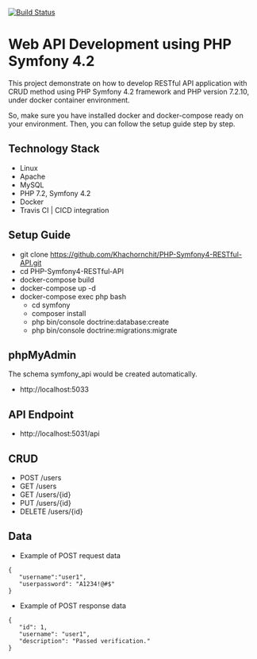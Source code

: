 [![Build Status](https://travis-ci.org/Khachornchit/PHP-Symfony4-RESTful-API.svg?branch=master)](https://travis-ci.org/Khachornchit/PHP-Symfony4-RESTful-API)

# Web API Development using PHP Symfony 4.2
This project demonstrate on how to develop RESTful API application with CRUD method using PHP Symfony 4.2 framework and PHP version 7.2.10, under docker container environment.

So, make sure you have installed docker and docker-compose ready on your environment. Then, you can follow the setup guide step by step.

## Technology Stack
* Linux
* Apache
* MySQL
* PHP 7.2, Symfony 4.2
* Docker
* Travis CI | CICD integration

## Setup Guide
* git clone https://github.com/Khachornchit/PHP-Symfony4-RESTful-API.git
* cd PHP-Symfony4-RESTful-API
* docker-compose build
* docker-compose up -d
* docker-compose exec php bash
	* cd symfony
	* composer install
	* php bin/console doctrine:database:create
	* php bin/console doctrine:migrations:migrate

## phpMyAdmin
The schema symfony_api would be created automatically.
* http://localhost:5033

## API Endpoint
* http://localhost:5031/api

## CRUD
* POST		/users
* GET		/users
* GET		/users/{id}
* PUT		/users/{id}
* DELETE	/users/{id}

## Data
* Example of POST request data
```
{
   "username":"user1",
   "userpassword": "A1234!@#$"
}
```

* Example of POST response data
```
{
   "id": 1,
   "username": "user1",
   "description": "Passed verification."
}
```